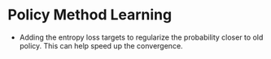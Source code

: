 # Policy Method Learning

* Adding the entropy loss targets to regularize the probability closer to old policy. This can help speed up the convergence.